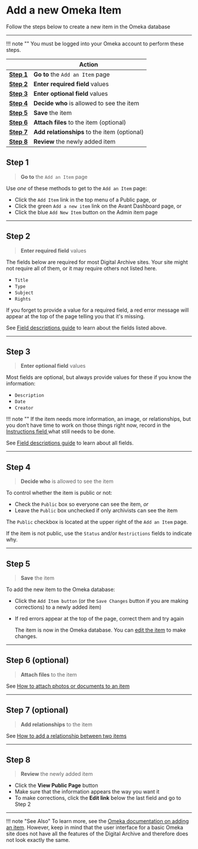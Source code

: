 # Add a new Omeka Item

Follow the steps below to create a new item in the Omeka database

---

!!! note ""
    You must be logged into your Omeka account to perform these steps.

||Action|
:---:|---
**[Step 1](#step-1)**|**Go to** the `Add an Item` page|
**[Step 2](#step-2)**|**Enter required field** values|
**[Step 3](#step-3)**|**Enter optional field** values|
**[Step 4](#step-4)**|**Decide who** is allowed to see the item|
**[Step 5](#step-5)**|**Save** the item|
**[Step 6](#step-6)**|**Attach files** to the item (optional)|
**[Step 7](#step-7)**|**Add relationships** to the item (optional)|
**[Step 8](#step-8)**|**Review** the newly added item|

## Step 1
> **Go to** the `Add an Item` page

Use *one* of these methods to get to the `Add an Item` page:

* Click the `Add Item` link in the top menu of a Public page, or
* Click the green `Add a new item` link on the Avant Dashboard page, or
* Click the blue `Add New Item` button on the Admin item page

---

## Step 2
> **Enter required field** values

The fields below are required for most Digital Archive sites. Your site might
not require all of them, or it may require others not listed here.

* `Title`
* `Type`
* `Subject`
* `Rights`

If you forget to provide a value for a required field, a red error message will appear
at the top of the page telling you that it's missing.

See [Field descriptions guide](arch-field-descriptions.md) to learn about the fields listed above.

---

## Step 3
> **Enter optional field** values

Most fields are optional, but always provide values for these
if you know the information:

* `Description`
* `Date`
* `Creator`

!!! note ""
    If the item needs more information, an image, or relationships, but you don’t
    have time to work on those things right now, record in the
    [Instructions field ](arch-instructions.md) what still needs to be done.

See [Field descriptions guide](arch-field-descriptions.md) to learn about all fields.

---

## Step 4
> **Decide who** is allowed to see the item

To control whether the item is public or not:

* Check the `Public` box so everyone can see the item, *or*
* Leave the `Public` box unchecked if only archivists can see the item

The `Public` checkbox is located at the upper right of the `Add an Item` page.

If the item is not public, use the `Status` and/or `Restrictions` fields to indicate why.

---

## Step 5
> **Save** the item

To add the new item to the Omeka database:

* Click the `Add Item button` (or the `Save Changes` button if you are making corrections)
  to a newly added item)
* If red errors appear at the top of the page, correct them and try again

  The item is now in the Omeka database. You can [edit the item](arch-edit-item.md) to make changes.

---

## Step 6 (optional)
> **Attach files** to the item

See [How to attach photos or documents to an item]()

---

## Step 7 (optional)
> **Add relationships** to the item

See [How to add a relationship between two items]()

---

## Step 8
> **Review** the newly added item

* Click the **View Public Page** button
* Make sure that the information appears the way you want it
* To make corrections, click the **Edit link** below the last field and go to Step 2

---

!!! note "See Also"
    To learn more, see the [Omeka documentation on adding an item](https://omeka.org/classic/docs/Content/Items/).
    However, keep in mind that the user interface for a basic Omeka site
    does not have all the features of the Digital Archive and therefore does not look exactly the same.